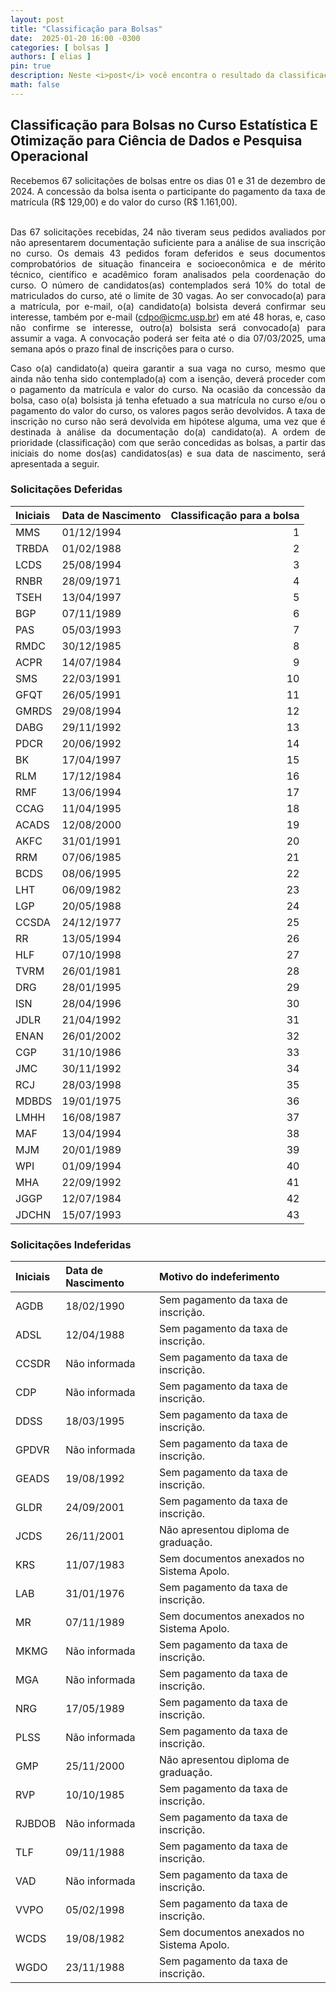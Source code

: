 ```yaml
---
layout: post
title: "Classificação para Bolsas"
date:  2025-01-20 16:00 -0300
categories: [ bolsas ]
authors: [ elias ]
pin: true
description: Neste <i>post</i> você encontra o resultado da classificação de bolsas.
math: false
---
```


## Classificação para Bolsas no Curso Estatística E Otimização para Ciência de Dados e Pesquisa Operacional


<p style='text-align: justify;text-justify: inter-word;'>
Recebemos 67 solicitações de bolsas entre os dias 01 e 31 de dezembro de 2024. A concessão da bolsa isenta o participante do pagamento da taxa de matrícula (R&dollar; 129,00) e do valor do curso (R&dollar; 1.161,00).<br><br>
</p>
<p style='text-align: justify;text-justify: inter-word;'>
Das 67 solicitações recebidas, 24 não tiveram seus pedidos avaliados por não apresentarem documentação suficiente para a análise de sua inscrição no curso. Os demais 43 pedidos foram deferidos e seus documentos comprobatórios de situação financeira e socioeconômica e de mérito técnico, científico e acadêmico foram analisados pela coordenação do curso. O número de candidatos(as) contemplados será 10&percnt; do total de matriculados do curso, até o limite de 30 vagas. Ao ser convocado(a) para a matrícula, por e-mail, o(a) candidato(a) bolsista deverá confirmar seu interesse, também por e-mail (<a href='mailto:cdpo@icmc.usp.br'>cdpo@icmc.usp.br</a>) em até 48 horas, e, caso não confirme se interesse, outro(a) bolsista será convocado(a) para assumir a vaga. A convocação poderá ser feita até o dia 07/03/2025, uma semana após o prazo final de inscrições para o curso.
</p>
<p style='text-align: justify;text-justify: inter-word;'>
Caso o(a) candidato(a) queira garantir a sua vaga no curso, mesmo que ainda não tenha sido contemplado(a) com a isenção, deverá proceder com o pagamento da matrícula e valor do curso. Na ocasião da concessão da bolsa, caso o(a) bolsista já tenha efetuado a sua matrícula no curso e/ou o pagamento do valor do curso, os valores pagos serão devolvidos. A taxa de inscrição no curso não será devolvida em hipótese alguma, uma vez que é destinada à análise da documentação do(a) candidato(a). A ordem de prioridade (classificação) com que serão concedidas as bolsas, a partir das iniciais do nome dos(as) candidatos(as) e sua data de nascimento, será apresentada a seguir.
</p>

### Solicitações Deferidas

| Iniciais   | Data de Nascimento   |   Classificação para a bolsa |
|:-----------|:---------------------|-----------------------------:|
| MMS        | 01/12/1994           |                            1 |
| TRBDA      | 01/02/1988           |                            2 |
| LCDS       | 25/08/1994           |                            3 |
| RNBR       | 28/09/1971           |                            4 |
| TSEH       | 13/04/1997           |                            5 |
| BGP        | 07/11/1989           |                            6 |
| PAS        | 05/03/1993           |                            7 |
| RMDC       | 30/12/1985           |                            8 |
| ACPR       | 14/07/1984           |                            9 |
| SMS        | 22/03/1991           |                           10 |
| GFQT       | 26/05/1991           |                           11 |
| GMRDS      | 29/08/1994           |                           12 |
| DABG       | 29/11/1992           |                           13 |
| PDCR       | 20/06/1992           |                           14 |
| BK         | 17/04/1997           |                           15 |
| RLM        | 17/12/1984           |                           16 |
| RMF        | 13/06/1994           |                           17 |
| CCAG       | 11/04/1995           |                           18 |
| ACADS      | 12/08/2000           |                           19 |
| AKFC       | 31/01/1991           |                           20 |
| RRM        | 07/06/1985           |                           21 |
| BCDS       | 08/06/1995           |                           22 |
| LHT        | 06/09/1982           |                           23 |
| LGP        | 20/05/1988           |                           24 |
| CCSDA      | 24/12/1977           |                           25 |
| RR         | 13/05/1994           |                           26 |
| HLF        | 07/10/1998           |                           27 |
| TVRM       | 26/01/1981           |                           28 |
| DRG        | 28/01/1995           |                           29 |
| ISN        | 28/04/1996           |                           30 |
| JDLR       | 21/04/1992           |                           31 |
| ENAN       | 26/01/2002           |                           32 |
| CGP        | 31/10/1986           |                           33 |
| JMC        | 30/11/1992           |                           34 |
| RCJ        | 28/03/1998           |                           35 |
| MDBDS      | 19/01/1975           |                           36 |
| LMHH       | 16/08/1987           |                           37 |
| MAF        | 13/04/1994           |                           38 |
| MJM        | 20/01/1989           |                           39 |
| WPI        | 01/09/1994           |                           40 |
| MHA        | 22/09/1992           |                           41 |
| JGGP       | 12/07/1984           |                           42 |
| JDCHN      | 15/07/1993           |                           43 |

### Solicitações Indeferidas

| Iniciais   | Data de Nascimento   | Motivo do indeferimento                   |
|:-----------|:---------------------|:------------------------------------------|
| AGDB       | 18/02/1990           | Sem pagamento da taxa de inscrição.       |
| ADSL       | 12/04/1988           | Sem pagamento da taxa de inscrição.       |
| CCSDR      | Não informada        | Sem pagamento da taxa de inscrição.       |
| CDP        | Não informada        | Sem pagamento da taxa de inscrição.       |
| DDSS       | 18/03/1995           | Sem pagamento da taxa de inscrição.       |
| GPDVR      | Não informada        | Sem pagamento da taxa de inscrição.       |
| GEADS      | 19/08/1992           | Sem pagamento da taxa de inscrição.       |
| GLDR       | 24/09/2001           | Sem pagamento da taxa de inscrição.       |
| JCDS       | 26/11/2001           | Não apresentou diploma de graduação.      |
| KRS        | 11/07/1983           | Sem documentos anexados no Sistema Apolo. |
| LAB        | 31/01/1976           | Sem pagamento da taxa de inscrição.       |
| MR         | 07/11/1989           | Sem documentos anexados no Sistema Apolo. |
| MKMG       | Não informada        | Sem pagamento da taxa de inscrição.       |
| MGA        | Não informada        | Sem pagamento da taxa de inscrição.       |
| NRG        | 17/05/1989           | Sem pagamento da taxa de inscrição.       |
| PLSS       | Não informada        | Sem pagamento da taxa de inscrição.       |
| GMP        | 25/11/2000           | Não apresentou diploma de graduação.      |
| RVP        | 10/10/1985           | Sem pagamento da taxa de inscrição.       |
| RJBDOB     | Não informada        | Sem pagamento da taxa de inscrição.       |
| TLF        | 09/11/1988           | Sem pagamento da taxa de inscrição.       |
| VAD        | Não informada        | Sem pagamento da taxa de inscrição.       |
| VVPO       | 05/02/1998           | Sem pagamento da taxa de inscrição.       |
| WCDS       | 19/08/1982           | Sem documentos anexados no Sistema Apolo. |
| WGDO       | 23/11/1988           | Sem pagamento da taxa de inscrição.       |
